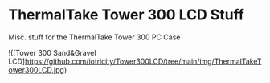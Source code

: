 # ThermalTake Tower 300 LCD Stuff
Misc. stuff for the ThermalTake Tower 300 PC Case

!([Tower 300 Sand&Gravel LCD]https://github.com/iotricity/Tower300LCD/tree/main/img/ThermalTakeTower300LCD.jpg)
